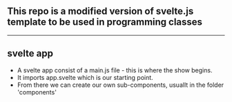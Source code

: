 ## This repo is a modified version of svelte.js template to be used in programming classes
---

## svelte app

- A svelte app consist of a main.js file - this is where the show begins.
- It imports app.svelte which is our starting point.
- From there we can create our own sub-components, usuallt in the folder 'components'
